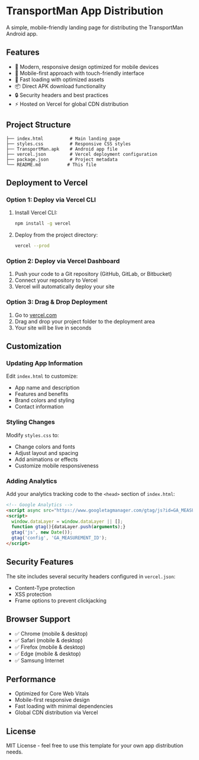 # TransportMan App Distribution

A simple, mobile-friendly landing page for distributing the TransportMan Android app.

## Features

- 🎨 Modern, responsive design optimized for mobile devices
- 📱 Mobile-first approach with touch-friendly interface
- 🚀 Fast loading with optimized assets
- 📦 Direct APK download functionality
- 🔒 Security headers and best practices
- ⚡ Hosted on Vercel for global CDN distribution

## Project Structure

```
├── index.html          # Main landing page
├── styles.css          # Responsive CSS styles
├── TransportMan.apk    # Android app file
├── vercel.json         # Vercel deployment configuration
├── package.json        # Project metadata
└── README.md          # This file
```

## Deployment to Vercel

### Option 1: Deploy via Vercel CLI

1. Install Vercel CLI:
   ```bash
   npm install -g vercel
   ```

2. Deploy from the project directory:
   ```bash
   vercel --prod
   ```

### Option 2: Deploy via Vercel Dashboard

1. Push your code to a Git repository (GitHub, GitLab, or Bitbucket)
2. Connect your repository to Vercel
3. Vercel will automatically deploy your site

### Option 3: Drag & Drop Deployment

1. Go to [vercel.com](https://vercel.com)
2. Drag and drop your project folder to the deployment area
3. Your site will be live in seconds

## Customization

### Updating App Information

Edit `index.html` to customize:
- App name and description
- Features and benefits
- Brand colors and styling
- Contact information

### Styling Changes

Modify `styles.css` to:
- Change colors and fonts
- Adjust layout and spacing
- Add animations or effects
- Customize mobile responsiveness

### Adding Analytics

Add your analytics tracking code to the `<head>` section of `index.html`:

```html
<!-- Google Analytics -->
<script async src="https://www.googletagmanager.com/gtag/js?id=GA_MEASUREMENT_ID"></script>
<script>
  window.dataLayer = window.dataLayer || [];
  function gtag(){dataLayer.push(arguments);}
  gtag('js', new Date());
  gtag('config', 'GA_MEASUREMENT_ID');
</script>
```

## Security Features

The site includes several security headers configured in `vercel.json`:
- Content-Type protection
- XSS protection
- Frame options to prevent clickjacking

## Browser Support

- ✅ Chrome (mobile & desktop)
- ✅ Safari (mobile & desktop)
- ✅ Firefox (mobile & desktop)
- ✅ Edge (mobile & desktop)
- ✅ Samsung Internet

## Performance

- Optimized for Core Web Vitals
- Mobile-first responsive design
- Fast loading with minimal dependencies
- Global CDN distribution via Vercel

## License

MIT License - feel free to use this template for your own app distribution needs.
